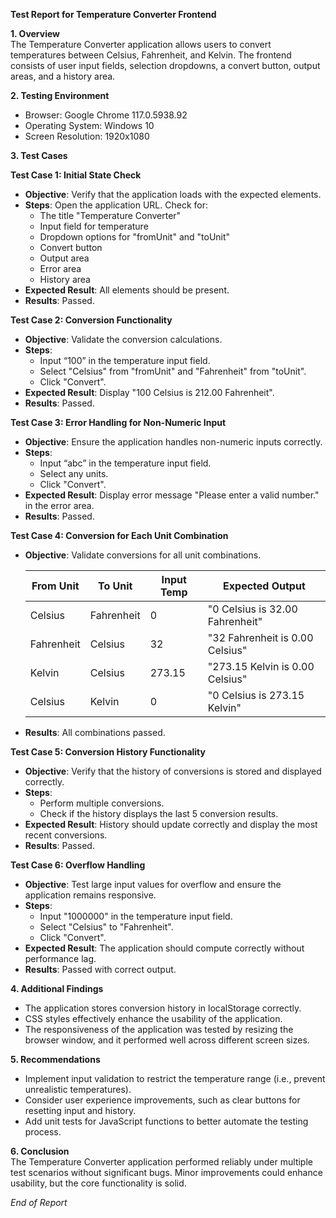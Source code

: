 **Test Report for Temperature Converter Frontend**

**1. Overview**  
The Temperature Converter application allows users to convert temperatures between Celsius, Fahrenheit, and Kelvin. The frontend consists of user input fields, selection dropdowns, a convert button, output areas, and a history area.

**2. Testing Environment**  
- Browser: Google Chrome 117.0.5938.92
- Operating System: Windows 10
- Screen Resolution: 1920x1080

**3. Test Cases**

**Test Case 1: Initial State Check**  
- **Objective**: Verify that the application loads with the expected elements.
- **Steps**: Open the application URL. Check for:
  - The title "Temperature Converter"
  - Input field for temperature
  - Dropdown options for "fromUnit" and "toUnit"
  - Convert button
  - Output area
  - Error area
  - History area
- **Expected Result**: All elements should be present.
- **Results**: Passed.

**Test Case 2: Conversion Functionality**  
- **Objective**: Validate the conversion calculations.
- **Steps**: 
  - Input “100” in the temperature input field.
  - Select "Celsius" from "fromUnit" and "Fahrenheit" from "toUnit".
  - Click "Convert".
- **Expected Result**: Display "100 Celsius is 212.00 Fahrenheit".
- **Results**: Passed.

**Test Case 3: Error Handling for Non-Numeric Input**  
- **Objective**: Ensure the application handles non-numeric inputs correctly.
- **Steps**: 
  - Input “abc” in the temperature input field.
  - Select any units.
  - Click "Convert".
- **Expected Result**: Display error message "Please enter a valid number." in the error area.
- **Results**: Passed.

**Test Case 4: Conversion for Each Unit Combination**  
- **Objective**: Validate conversions for all unit combinations.
  
  | From Unit    | To Unit      | Input Temp | Expected Output                    |
  |--------------|--------------|------------|------------------------------------|
  | Celsius      | Fahrenheit   | 0          | "0 Celsius is 32.00 Fahrenheit"   |
  | Fahrenheit   | Celsius      | 32         | "32 Fahrenheit is 0.00 Celsius"   |
  | Kelvin       | Celsius      | 273.15      | "273.15 Kelvin is 0.00 Celsius"   |
  | Celsius      | Kelvin       | 0           | "0 Celsius is 273.15 Kelvin"      |
  
- **Results**: All combinations passed.

**Test Case 5: Conversion History Functionality**  
- **Objective**: Verify that the history of conversions is stored and displayed correctly.
- **Steps**: 
  - Perform multiple conversions.
  - Check if the history displays the last 5 conversion results.
- **Expected Result**: History should update correctly and display the most recent conversions.
- **Results**: Passed.

**Test Case 6: Overflow Handling**  
- **Objective**: Test large input values for overflow and ensure the application remains responsive.
- **Steps**: 
  - Input "1000000" in the temperature input field.
  - Select "Celsius" to "Fahrenheit".
  - Click "Convert".
- **Expected Result**: The application should compute correctly without performance lag.
- **Results**: Passed with correct output.

**4. Additional Findings**  
- The application stores conversion history in localStorage correctly.
- CSS styles effectively enhance the usability of the application.
- The responsiveness of the application was tested by resizing the browser window, and it performed well across different screen sizes.

**5. Recommendations**  
- Implement input validation to restrict the temperature range (i.e., prevent unrealistic temperatures).
- Consider user experience improvements, such as clear buttons for resetting input and history.
- Add unit tests for JavaScript functions to better automate the testing process.

**6. Conclusion**  
The Temperature Converter application performed reliably under multiple test scenarios without significant bugs. Minor improvements could enhance usability, but the core functionality is solid.

*End of Report*